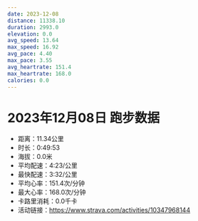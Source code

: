 ```yaml
---
date: 2023-12-08
distance: 11338.10
duration: 2993.0
elevation: 0.0
avg_speed: 13.64
max_speed: 16.92
avg_pace: 4.40
max_pace: 3.55
avg_heartrate: 151.4
max_heartrate: 168.0
calories: 0.0
---
```


# 2023年12月08日 跑步数据

- 距离：11.34公里
- 时长：0:49:53
- 海拔：0.0米
- 平均配速：4:23/公里
- 最快配速：3:32/公里
- 平均心率：151.4次/分钟
- 最大心率：168.0次/分钟
- 卡路里消耗：0.0千卡
- 活动链接：https://www.strava.com/activities/10347968144
